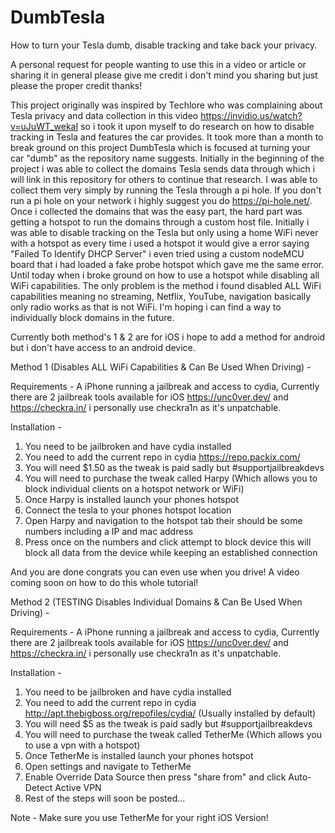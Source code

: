 # DumbTesla
How to turn your Tesla dumb, disable tracking and take back your privacy. 

A personal request for people wanting to use this in a video or article or sharing it in general please give me credit i don't mind you sharing but just please the proper credit thanks!

This project originally was inspired by Techlore who was complaining about Tesla privacy and data collection in this video https://invidio.us/watch?v=uJuWT_wekaI
so i took it upon myself to do research on how to disable tracking in Tesla and features the car provides. It took more than a month to break ground on this project DumbTesla which is focused at turning your car "dumb" as the repository name suggests. Initially in the beginning of the project i was able to collect the domains Tesla sends data through which i will link in this repository for others to continue that research. I was able to collect them very simply by running the Tesla through a pi hole. If you don't run a pi hole on your network i highly suggest you do https://pi-hole.net/. Once i collected the domains that was the easy part, the hard part was getting a hotspot to run the domains through a custom host file. Initially i was able to disable tracking on the Tesla but only using a home WiFi never with a hotspot as every time i used a hotspot it would give a error saying "Failed To Identify DHCP Server" i even tried using a custom nodeMCU board that i had loaded a fake probe hotspot which gave me the same error. Until today when i broke ground on how to use a hotspot while disabling all WiFi capabilities. The only problem is the method i found disabled ALL WiFi capabilities meaning no streaming, Netflix, YouTube, navigation basically only radio works as that is not WiFi. I'm hoping i can find a way to individually block domains in the future. 

Currently both method's 1 & 2 are for iOS i hope to add a method for android but i don't have access to an android device. 

Method 1 (Disables ALL WiFi Capabilities & Can Be Used When Driving) - 

Requirements - 
A iPhone running a jailbreak and access to cydia, Currently there are 2 jailbreak tools available for iOS https://unc0ver.dev/ and https://checkra.in/ i personally use checkra1n as it's unpatchable.

Installation -
1. You need to be jailbroken and have cydia installed
2. You need to add the current repo in cydia https://repo.packix.com/
3. You will need $1.50 as the tweak is paid sadly but #supportjailbreakdevs
4. You will need to purchase the tweak called Harpy (Which allows you to block individual clients on a hotspot network or WiFi)
5. Once Harpy is installed launch your phones hotspot
6. Connect the tesla to your phones hotspot location
7. Open Harpy and navigation to the hotspot tab their should be some numbers including a IP and mac address
8. Press once on the numbers and click attempt to block device this will block all data from the device while keeping an established connection

And you are done congrats you can even use when you drive!
A video coming soon on how to do this whole tutorial!

Method 2 (TESTING Disables Individual Domains & Can Be Used When Driving) - 

Requirements - 
A iPhone running a jailbreak and access to cydia, Currently there are 2 jailbreak tools available for iOS https://unc0ver.dev/ and https://checkra.in/ i personally use checkra1n as it's unpatchable.

Installation -
1. You need to be jailbroken and have cydia installed
2. You need to add the current repo in cydia http://apt.thebigboss.org/repofiles/cydia/ (Usually installed by default)
3. You will need $5 as the tweak is paid sadly but #supportjailbreakdevs
4. You will need to purchase the tweak called TetherMe (Which allows you to use a vpn with a hotspot)
5. Once TetherMe is installed launch your phones hotspot
6. Open settings and navigate to TetherMe
7. Enable Override Data Source then press "share from" and click Auto-Detect Active VPN
8. Rest of the steps will soon be posted...

Note - Make sure you use TetherMe for your right iOS Version!
